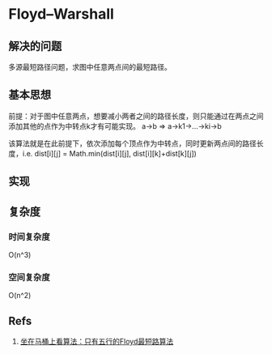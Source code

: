 # Floyd–Warshall

## 解决的问题

多源最短路径问题，求图中任意两点间的最短路径。

## 基本思想

前提：对于图中任意两点，想要减小两者之间的路径长度，则只能通过在两点之间添加其他的点作为中转点k才有可能实现。 a->b => a->k1->...->ki->b

该算法就是在此前提下，依次添加每个顶点作为中转点，同时更新两点间的路径长度，i.e. dist[i][j] = Math.min(dist[i][j], dist[i][k]+dist[k][j])

## 实现

## 复杂度

### 时间复杂度

O(n^3)

### 空间复杂度

O(n^2)

## Refs

1. [坐在马桶上看算法：只有五行的Floyd最短路算法](https://blog.csdn.net/gl486546/article/details/52620618)